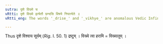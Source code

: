 ```yaml
---
sutra: दृशे विख्ये च
vRtti: दृशे विख्ये इत्येतौ छन्दसि विषये निपात्येते ॥
vRtti_eng: The words '_drise_' and '_vikhye_' are anomalous Vedic Infinitives.

---
```

Thus दृशे विश्वाय सूर्यम् (_Rig_. I. 50. 1) द्रष्टुम् । विख्ये त्वा हरामि = विख्यातुम् ।